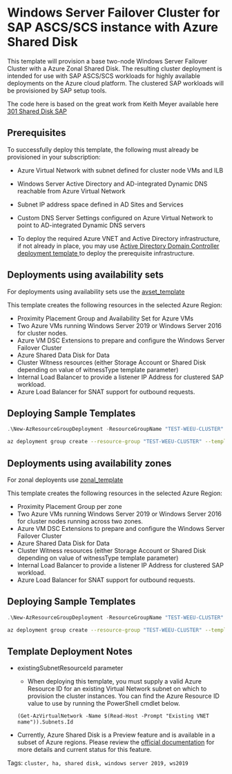 # Windows Server Failover Cluster for SAP ASCS/SCS instance with Azure Shared Disk
This template will provision a base two-node Windows Server Failover Cluster with a Azure Zonal Shared Disk. The resulting cluster deployment is intended for use with SAP ASCS/SCS workloads for highly available deployments on the Azure cloud platform. The clustered SAP workloads will be provisioned by SAP setup tools.

The code here is based on the great work from Keith Meyer available here [301 Shared Disk SAP](https://github.com/robotechredmond/301-shared-disk-sap)

## Prerequisites

To successfully deploy this template, the following must already be provisioned in your subscription:

+ Azure Virtual Network with subnet defined for cluster node VMs and ILB
+ Windows Server Active Directory and AD-integrated Dynamic DNS reachable from Azure Virtual Network
+ Subnet IP address space defined in AD Sites and Services
+ Custom DNS Server Settings configured on Azure Virtual Network to point to AD-integrated Dynamic DNS servers

+ To deploy the required Azure VNET and Active Directory infrastructure, if not already in place, you may use [Active Directory Domain Controller deployment template ]("https://github.com/Azure/azure-quickstart-templates/tree/master/active-directory-new-domain-ha-2-dc) to deploy the prerequisite infrastructure.

## Deployments using availability sets

For deployments using availability sets use the [avset_template](./avset_template.json)

This template creates the following resources in the selected Azure Region:

+ Proximity Placement Group and Availability Set for Azure VMs
+ Two Azure VMs running Windows Server 2019 or Windows Server 2016 for cluster nodes.
+ Azure VM DSC Extensions to prepare and configure the Windows Server Failover Cluster
+ Azure Shared Data Disk for Data
+ Cluster Witness resources (either Storage Account or Shared Disk depending on value of witnessType template parameter)
+ Internal Load Balancer to provide a listener IP Address for clustered SAP workload.
+ Azure Load Balancer for SNAT support for outbound requests.

## Deploying Sample Templates

```PowerShell
.\New-AzResourceGroupDeployment -ResourceGroupName "TEST-WEEU-CLUSTER" -TemplateFile .\avset_template.json  -name "AVset_Deployment"
```

```bash
az deployment group create --resource-group "TEST-WEEU-CLUSTER" --template-file avset_template.json --name "AvSet_Deployment"
```

## Deployments using availability zones

For zonal deployents use [zonal_template](./zonal_template.json)

This template creates the following resources in the selected Azure Region:

+ Proximity Placement Group per zone
+ Two Azure VMs running Windows Server 2019 or Windows Server 2016 for cluster nodes running across two zones.
+ Azure VM DSC Extensions to prepare and configure the Windows Server Failover Cluster
+ Azure Shared Data Disk for Data
+ Cluster Witness resources (either Storage Account or Shared Disk depending on value of witnessType template parameter)
+ Internal Load Balancer to provide a listener IP Address for clustered SAP workload.
+ Azure Load Balancer for SNAT support for outbound requests.

## Deploying Sample Templates

```PowerShell
.\New-AzResourceGroupDeployment -ResourceGroupName "TEST-WEEU-CLUSTER" -TemplateFile .\zonal_template.json  -name "Zonal_Deployment"
```

```bash
az deployment group create --resource-group "TEST-WEEU-CLUSTER" --template-file zonal_template.json --name "Zonal_Deployment"
```


## Template Deployment Notes

+ existingSubnetResourceId parameter
    + When deploying this template, you must supply a valid Azure Resource ID for an existing Virtual Network subnet on which to provision the cluster instances.  You can find the Azure Resource ID value to use by running the PowerShell cmdlet below.

    `(Get-AzVirtualNetwork -Name $(Read-Host -Prompt "Existing VNET name")).Subnets.Id`


+   Currently, Azure Shared Disk is a Preview feature and is available in a subset of Azure regions. Please review the <a href="https://docs.microsoft.com/en-us/azure/virtual-machines/windows/disks-shared-enable">official documentation</a> for more details and current status for this feature.

Tags: ``cluster, ha, shared disk, windows server 2019, ws2019``